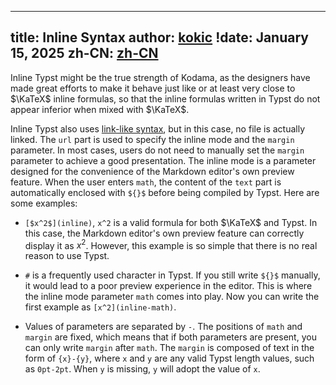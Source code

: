 
---
title: Inline Syntax
author: [kokic](/kokic.md)
!date: January 15, 2025
zh-CN: [zh-CN](/tutorials/inline-syntax.md)
---

Inline Typst might be the true strength of Kodama, as the designers have made great efforts to make it behave just like or at least very close to $\KaTeX$ inline formulas, so that the inline formulas written in Typst do not appear inferior when mixed with $\KaTeX$.

Inline Typst also uses [link-like syntax](/tutorials/embed-syntax.md), but in this case, no file is actually linked. The `url` part is used to specify the inline mode and the `margin` parameter. In most cases, users do not need to manually set the `margin` parameter to achieve a good presentation. The inline mode is a parameter designed for the convenience of the Markdown editor's own preview feature. When the user enters `math`, the content of the `text` part is automatically enclosed with `${}$` before being compiled by Typst. Here are some examples:

- `[$x^2$](inline)`, `x^2` is a valid formula for both $\KaTeX$ and Typst. In this case, the Markdown editor's own preview feature can correctly display it as $x^2$. However, this example is so simple that there is no real reason to use Typst.

- `#` is a frequently used character in Typst. If you still write `${}$` manually, it would lead to a poor preview experience in the editor. This is where the inline mode parameter `math` comes into play. Now you can write the first example as `[x^2](inline-math)`.

- Values of parameters are separated by `-`. The positions of `math` and `margin` are fixed, which means that if both parameters are present, you can only write `margin` after `math`. The `margin` is composed of text in the form of `{x}-{y}`, where `x` and `y` are any valid Typst length values, such as `0pt-2pt`. When `y` is missing, `y` will adopt the value of `x`.
